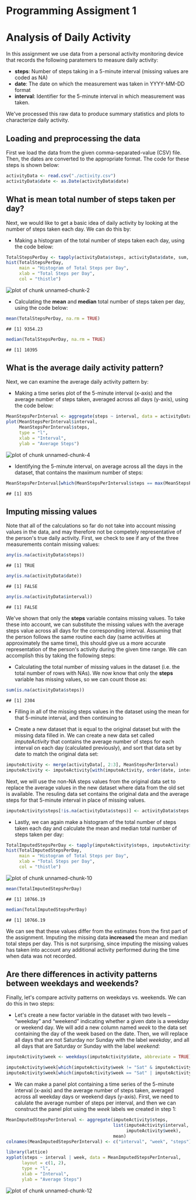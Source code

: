 Programming Assigment 1
===========================================
Analysis of Daily Activity
===========================================
   
In this assignment we use data from a personal activity monitoring device that records the following paratemers to measure daily activity: 
  
* **steps**: Number of steps taking in a 5-minute interval (missing values are coded as NA)  
* **date**: The date on which the measurement was taken in YYYY-MM-DD format  
* **interval**: Identifier for the 5-minute interval in which measurement was taken.  

We've processed this raw data to produce summary statistics and plots to characterize daily activity.  

## Loading and preprocessing the data  

First we load the data from the given comma-separated-value (CSV) file. Then, the dates are converted to the appropriate format. The code for these steps is shown below:


```r
activityData <- read.csv("./activity.csv")
activityData$date <- as.Date(activityData$date)
```

## What is mean total number of steps taken per day? 

Next, we would like to get a basic idea of daily activity by looking at the number of steps taken each day. We can do this by:  

* Making a histogram of the total number of steps taken each day, using the code below:

```r
TotalStepsPerDay <- tapply(activityData$steps, activityData$date, sum, na.rm=TRUE)
hist(TotalStepsPerDay,
     main = "Histogram of Total Steps per Day",
     xlab = "Total Steps per Day",
     col = "thistle")
```

![plot of chunk unnamed-chunk-2](figure/unnamed-chunk-2-1.png) 

* Calculating the **mean** and **median** total number of steps taken per day, using the code below:  


```r
mean(TotalStepsPerDay, na.rm = TRUE)
```

```
## [1] 9354.23
```

```r
median(TotalStepsPerDay, na.rm = TRUE)
```

```
## [1] 10395
```

## What is the average daily activity pattern?

Next, we can examine the average daily activity pattern by:  

* Making a time series plot of the 5-minute interval (x-axis) and the average number of steps taken, averaged across all days (y-axis), using the code below:  


```r
MeanStepsPerInterval <- aggregate(steps ~ interval, data = activityData, FUN = mean, na.rm=TRUE)
plot(MeanStepsPerInterval$interval,
     MeanStepsPerInterval$steps, 
     type = "l",
     xlab = "Interval",
     ylab = "Average Steps")
```

![plot of chunk unnamed-chunk-4](figure/unnamed-chunk-4-1.png) 

* Identifying the 5-minute interval, on average across all the days in the dataset, that contains the maximum number of steps:  


```r
MeanStepsPerInterval[which(MeanStepsPerInterval$steps == max(MeanStepsPerInterval$steps)), 1]
```

```
## [1] 835
```

## Imputing missing values  

Note that all of the calculations so far do not take into account missing values in the data, and may therefore not be competely representative of the person's true daily activity. First, we check to see if any of the three measurements contain missing values:


```r
any(is.na(activityData$steps))
```

```
## [1] TRUE
```

```r
any(is.na(activityData$date))
```

```
## [1] FALSE
```

```r
any(is.na(activityData$interval))
```

```
## [1] FALSE
```

We've shown that only the **steps** variable contains missing values. To take these into account, we can substitute the missing values with the average steps value across all days for the corresponding interval. Assuming that the person follows the same routine each day (same activities at approximately the same time), this should give us a more accurate representation of the person's activity during the given time range. We can accomplish this by taking the following steps:  

* Calculating the total number of missing values in the dataset (i.e. the total number of rows with NAs). We now know that only the **steps** variable has missing values, so we can count those as:


```r
sum(is.na(activityData$steps))
```

```
## [1] 2304
```

* Filling in all of the missing steps values in the dataset using the mean for that 5-minute interval, and then continuing to

* Create a new dataset that is equal to the original dataset but with the missing data filled in. We can create a new data set called *imputeActivity* that contains the average number of steps for each interval  on each day (calculated previously), and sort that data set by date to match the original data set:  


```r
imputeActivity <- merge(activityData[, 2:3], MeanStepsPerInterval)
imputeActivity <- imputeActivity[with(imputeActivity, order(date, interval)), ]
```

Next, we will use the non-NA steps values from the original data set to replace the average values in the new dataset where data from the old set is available. The resuling data set contains the original data and the average steps for that 5-minute interval in place of missing values.  


```r
imputeActivity$steps[!is.na(activityData$steps)] <- activityData$steps[!is.na(activityData$steps)]
```

* Lastly, we can again make a histogram of the total number of steps taken each day and calculate the mean and median total number of steps taken per day:  


```r
TotalImputedStepsPerDay <- tapply(imputeActivity$steps, imputeActivity$date, sum)
hist(TotalImputedStepsPerDay,
     main = "Histogram of Total Steps per Day",
     xlab = "Total Steps per Day",
     col = "thistle")
```

![plot of chunk unnamed-chunk-10](figure/unnamed-chunk-10-1.png) 

```r
mean(TotalImputedStepsPerDay)
```

```
## [1] 10766.19
```

```r
median(TotalImputedStepsPerDay)
```

```
## [1] 10766.19
```

We can see that these values differ from the estimates from the first part of the assignment. Imputing the missing data **increased** the mean and median total steps per day. This is not surprising, since imputing the missing values has taken into account any additional activity performed during the time when data was not recorded.

## Are there differences in activity patterns between weekdays and weekends?

Finally, let's compare activity patterns on weekdays vs. weekends. We can do this in two steps:  

* Let's create a new factor variable in the dataset with two levels – “weekday” and “weekend” indicating whether a given date is a weekday or weekend day. We will add a new column named *week* to the data set containing the day of the week based on the date. Then, we will replace all days that are not Saturday nor Sunday with the label *weekday*, and all all days that are Saturday or Sunday with the label *weekend*:  


```r
imputeActivity$week <- weekdays(imputeActivity$date, abbreviate = TRUE)

imputeActivity$week[which(imputeActivity$week != "Sat" & imputeActivity$week != "Sun")] <- "weekday"
imputeActivity$week[which(imputeActivity$week == "Sat" | imputeActivity$week == "Sun")] <- "weekend"
```

* We can make a panel plot containing a time series of the 5-minute interval (x-axis) and the average number of steps taken, averaged across all weekday days or weekend days (y-axis). First, we need to calulate the average number of steps per interval, and then we can construct the panel plot using the *week* labels we created in step 1:


```r
MeanImputedStepsPerInterval <- aggregate(imputeActivity$steps,
                                         list(imputeActivity$interval,
                                              imputeActivity$week),
                                         mean)
colnames(MeanImputedStepsPerInterval) <- c("interval", "week", "steps")

library(lattice)
xyplot(steps ~ interval | week, data = MeanImputedStepsPerInterval,
      layout = c(1, 2),
      type = "l",
      xlab = "Interval",
      ylab = "Average Steps")
```

![plot of chunk unnamed-chunk-12](figure/unnamed-chunk-12-1.png) 
